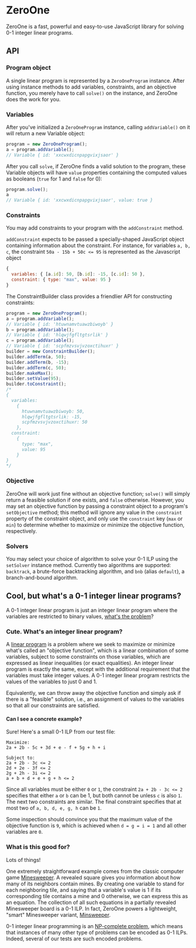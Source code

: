 # ZeroOne

ZeroOne is a fast, powerful and easy-to-use JavaScript library for solving 0-1 integer linear programs.

## API

### Program object

A single linear program is represented by a `ZeroOneProgram` instance. After using instance methods to add variables, constraints, and an objective function, you merely have to call `solve()` on the instance, and ZeroOne does the work for you.

### Variables

After you've initialized a `ZeroOneProgram` instance, calling `addVariable()` on it will return a new Variable object:

```javascript
program = new ZeroOneProgram();
a = program.addVariable();
// Variable { id: 'xxcwxdicnpapgvixjsaor' }
```

After you call `solve`, if ZeroOne finds a valid solution to the program, these Variable objects will have `value` properties containing the computed values as booleans (`true` for 1 and `false` for 0):

```javascript
program.solve();
a
// Variable { id: 'xxcwxdicnpapgvixjsaor', value: true }
```

### Constraints

You may add constraints to your program with the `addConstraint` method.

`addConstraint` expects to be passed a specially-shaped JavaScript object containing information about the constraint. For instance, for variables `a, b, c`, the constraint `50a - 15b + 50c <= 95` is represented as the Javascript object

```javascript
{
  variables: { [a.id]: 50, [b.id]: -15, [c.id]: 50 },
  constraint: { type: "max", value: 95 }
}
```

The ConstraintBuilder class provides a friendlier API for constructing constraints:

```javascript
program = new ZeroOneProgram();
a = program.addVariable();
// Variable { id: 'htuwnamvtuawzbiwoyb' }
b = program.addVariable();
// Variable { id: 'hlqwjfgfltgtsrlik' }
c = program.addVariable();
// Variable { id: 'scpfmzvsvjvzoxctihuxr' }
builder = new ConstraintBuilder();
builder.addTerm(a, 50);
builder.addTerm(b, -15);
builder.addTerm(c, 50);
builder.makeMax();
builder.setValue(95);
builder.toConstraint();
/*
{
  variables:
    {
      htuwnamvtuawzbiwoyb: 50,
      hlqwjfgfltgtsrlik: -15,
      scpfmzvsvjvzoxctihuxr: 50
    },
  constraint:
    {
      type: "max",
      value: 95
    }
}
*/
```

### Objective

ZeroOne will work just fine without an objective function; `solve()` will simply return a feasible solution if one exists, and `false` otherwise. However, you may set an objective function by passing a constraint object to a program's `setObjective` method; this method will ignore any value in the `constraint` property of the constraint object, and only use the `constraint` key (`max` or `min`) to determine whether to maximize or minimize the objective function, respectively.

### Solvers

You may select your choice of algorithm to solve your 0-1 ILP using the `setSolver` instance method. Currently two algorithms are supported: `backtrack`, a brute-force backtracking algorithm, and `bnb` (alias `default`), a branch-and-bound algorithm.

## Cool, but what's a 0-1 integer linear programs?

A 0-1 integer linear program is just an integer linear program where the variables are restricted to binary values, [what's the problem][history]?

### Cute. What's an integer linear program?

A [linear program][lpwiki] is a problem where we seek to maximize or minimize what's called an "objective function", which is a linear combination of some variables, subject to some constraints on those variables, which are expressed as linear inequalities (or exact equalities). An integer linear program is exactly the same, except with the additional requirement that the variables must take integer values. A 0-1 integer linear program restricts the values of the variables to just 0 and 1.

Equivalently, we can throw away the objective function and simply ask if there is a "feasible" solution, i.e., an assignment of values to the variables so that all our constraints are satisfied.

#### Can I see a concrete example?

Sure! Here's a small 0-1 ILP from our test file:

```
Maximize:
2a + 2b - 5c + 3d + e - f + 5g + h + i

Subject to:
2a + 2b - 3c <= 2
2d + 2e - 3f <= 2
2g + 2h - 3i <= 2
a + b + d + e + g + h <= 2
```

Since all variables must be either `0` or `1`, the constraint `2a + 2b - 3c <= 2` specifies that either `a` or `b` can be 1, but both cannot be unless `c` is also `1`. The next two constraints are similar. The final constraint specifies that at most two of `a, b, d, e, g, h` can be `1`.

Some inspection should convince you that the maximum value of the objective function is `9`, which is achieved when `d = g = i = 1` and all other variables are `0`.

### What is this good for?

Lots of things!

One extremely straightforward example comes from the classic computer game [Minesweeper][minesweeper]. A revealed square gives you information about how many of its neighbors contain mines. By creating one variable to stand for each neighboring tile, and saying that a variable's value is 1 if its corresponding tile contains a mine and 0 otherwise, we can express this as an equation. The collection of all such equations in a partially revealed Minesweeper board is a 0-1 ILP. In fact, ZeroOne powers a lightweight, "smart" Minesweeper variant, [Minsweeper][minsweeper].

0-1 integer linear programming is an [NP-complete problem][npcomplete], which means that instances of many other type of problems can be encoded as 0-1 ILPs. Indeed, several of our tests are such encoded problems.

[history]: http://james-iry.blogspot.com/2009/05/brief-incomplete-and-mostly-wrong.html
[lpwiki]: https://en.wikipedia.org/wiki/Linear_programming
[npcomplete]: https://en.wikipedia.org/wiki/NP-completeness
[minesweeper]: https://en.wikipedia.org/wiki/Minesweeper_(video_game)
[minsweeper]: thishasntbeenbuiltyet
